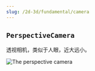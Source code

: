 ```yaml
---
slug: /2d-3d/fundamental/camera
---
```


## `PerspectiveCamera`

透视相机，类似于人眼，近大远小。

![The perspective camera](https://img.wukaipeng.com//2025/05/11-232849-dF3Xl9-image-20250511232849154.png)
